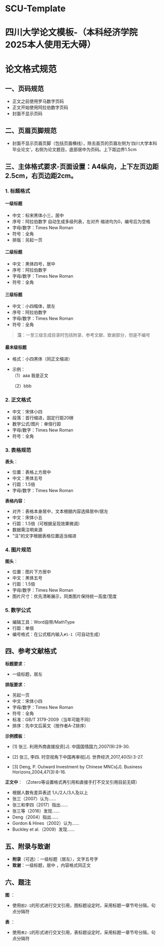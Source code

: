 # SCU-Template
# 四川大学论文模板-（本科经济学院2025本人使用无大碍）
# 论文格式规范

## 一、页码规范
- 正文之前使用罗马数字页码  
- 正文开始使用阿拉伯数字页码  
- 封面不显示页码  

## 二、页眉页脚规范
- 封面不显示页眉页脚（包括页眉横线），除去首页的页眉左侧为‘四川大学本科毕业论文’，右侧为论文题目，底部居中为页码。上下距边界1.5cm

## 三、主体格式要求-页面设置：A4纵向，上下左页边距2.5cm，右页边距2cm。

### 1. 标题格式
#### 一级标题
- 中文：标宋黑体小三，居中  
- 序号：阿拉伯数字  自动生成多级列表，左对齐 缩进均为0，编号后为空格
- 字母/数字：Times New Roman  
- 符号：全角
- 排版：另起一页  

#### 二级标题  
- 中文：黑体四号，居中  
- 序号：阿拉伯数字  
- 字母/数字：Times New Roman  
- 符号：全角  

#### 三级标题  
- 中文：小四楷体，居左  
- 序号：阿拉伯数字  
- 字母/数字：Times New Roman  
- 符号：全角  

> **注**：一至三级生成目录时包括附录、参考文献、致谢部分，但是不编号

#### 最末级标题  
- 格式：小四黑体（同正文缩进）  
- 示例：  
  （1）aaa
  我是正文
  
  （2）bbb

### 2. 正文格式  
- 中文：宋体小四  
- 段落：首行缩进，固定行距20磅  
- 数学公式/图片：单倍行距  
- 字母/数字：Times New Roman  
- 符号：全角  

### 3. 表格规范  
**表头**：  
- 位置：表格上方居中  
- 中文：黑体五号  
- 行距：1.5倍  
- 字母/数字：Times New Roman  

**表格内容**：  
- 对齐：表格本身居中，文本根据内容选择居中/居左  
- 中文：宋体小五  
- 行距：1.5倍（可根据呈现效果微调）  
- 数据需注明来源  
- "注"的文字根据表格位置适当缩进  

### 4. 图片规范  
**图头**：  
- 位置：图片下方居中  
- 中文：黑体五号  
- 行距：1.5倍  
- 字母/数字：Times New Roman  
- 图片尺寸：优先清晰展示，同类图片保持统一高度/宽度  

### 5. 数学公式  
- 编辑工具：Word自带/MathType  
- 行距：单倍  
- 编号格式：在公式框内输入`#1-1`（可自动生成）  

## 四、参考文献格式  
**标题要求**：  
- 一级标题，居左  

**排版要求**：  
- 另起一页  
- 中文：宋体小四  
- 字母/数字：Times New Roman  
- 符号：全角  
- 标准：GB/T 3179-2009（当年可能不同）  
- 排序：先中文后英文（按作者A-Z排序）  

**示例模板**： 
- [1] 张三. 利用外商直接投资[J]. 中国国情国力,2007(9):29-30.

- [2] 张三, 李四. 时空视角下中国再审视[J]. 世界经济,2017,40(5):3-27.

- [3] Deng, P. Outward Investment by Chinese MNCs[J]. Business Horizons,2004,47(3):8-16.

**正文中**： （Zotero等设置格式再引用和直接手打不交叉引用目前无碍）
- 根据人数有差异表述 1人/2人/3人及以上
- 张三（2007）认为……
- 张三和李四（2017）指出……
- 张三等（2016）发现……
- Deng（2004）指出……
- Gordon & Hines（2002）认为……
- Buckley et al.（2009）发现……

## 五、附录与致谢  
- **附录**（可选）：一级标题（居左），文字五号字  
- **致谢**：一级标题，居中  ，内容格式同正文
## 六、题注
**图** ：
- 使用`图2-1`的形式进行交叉引用，图标题设定时，采用标题一章节号分隔，句点分隔符

**表** ：
- 使用`表2-1`的形式进行交叉引用，表标题设定时，采用标题一章节号分隔，句点分隔符
